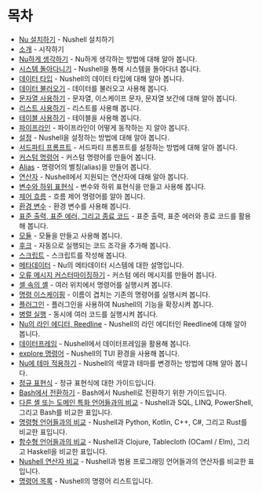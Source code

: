 # 목차

- [Nu 설치하기](installation.md) - Nushell 설치하기
- [소개](README.md) - 시작하기
- [Nu하게 생각하기](thinking_in_nu.md) - Nu하게 생각하는 방법에 대해 알아 봅니다.
- [시스템 돌아다니기](moving_around.md) - Nushell을 통해 시스템을 돌아다녀 봅니다.
- [데이터 타입](types_of_data.md) - Nushell의 데이터 타입에 대해 알아 봅니다.
- [데이터 불러오기](loading_data.md) - 데이터를 불러오고 사용해 봅니다.
- [문자열 사용하기](working_with_strings.md) - 문자열, 이스케이프 문자, 문자열 보간에 대해 알아 봅니다.
- [리스트 사용하기](working_with_lists.md) - 리스트를 사용해 봅니다.
- [테이블 사용하기](working_with_tables.md) - 테이블을 사용해 봅니다.
- [파이프라인](pipeline.md) - 파이프라인이 어떻게 동작하는 지 알아 봅니다.
- [설정](configuration.md) - Nushell을 설정하는 방법에 대해 알아 봅니다.
- [서드파티 프롬프트](3rdpartyprompts.md) - 서드파티 프롬프트를 설정하는 방법에 대해 알아 봅니다.
- [커스텀 명령어](custom_commands.md) - 커스텀 명령어를 만들어 봅니다.
- [Alias](aliases.md) - 명령어의 별칭(alias)을 만들어 봅니다.
- [연산자](operators.md) - Nushell에서 지원되는 연산자에 대해 알아 봅니다.
- [변수와 하위 표현식](variables_and_subexpressions.md) - 변수와 하위 표현식을 만들고 사용해 봅니다.
- [제어 흐름](control_flow.md) - 흐름 제어 명령어를 알아 봅니다.
- [환경 변수](environment.md) - 환경 변수를 사용해 봅니다.
- [표준 출력, 표준 에러, 그리고 종료 코드](stdout_stderr_exit_codes.md) - 표준 출력, 표준 에러와 종료 코드를 활용해 봅니다.
- [모듈](modules.md) - 모듈을 만들고 사용해 봅니다.
- [후크](hooks.md) - 자동으로 실행되는 코드 조각을 추가해 봅니다.
- [스크립트](scripts.md) - 스크립트를 작성해 봅니다.
- [메타데이터](metadata.md) - Nu의 메타데이터 시스템에 대한 설명입니다.
- [오류 메시지 커스터마이징하기](creating_errors.md) - 커스텀 에러 메시지를 만들어 봅니다.
- [셸 속의 셸](shells_in_shells.md) - 여러 위치에서 명령어를 실행시켜 봅니다.
- [명령 이스케이핑](escaping.md) - 이름이 겹치는 기존의 명령어를 실행시켜 봅니다.
- [플러그인](plugins.md) - 플러그인을 사용하여 Nushell의 기능을 확장시켜 봅니다.
- [병렬 실행](parallelism.md) - 동시에 여러 코드를 실행시켜 봅니다.
- [Nu의 라인 에디터, Reedline](line_editor.md) - Nushell의 라인 에디터인 Reedline에 대해 알아 봅니다.
- [데이터프레임](dataframes.md) - Nushell에서 데이터프레임을 활용해 봅니다.
- [explore 명령어](explore.md) - Nushell의 TUI 환경을 사용해 봅니다.
- [Nu에 테마 적용하기](coloring_and_theming.md) - Nushell의 색깔과 테마를 변경하는 방법에 대해 알아 봅니다.
- [정규 표현식](regular_expressions.md) - 정규 표현식에 대한 가이드입니다.
- [Bash에서 전환하기](coming_from_bash.md) - Bash에서 Nushell로 전환하기 위한 가이드입니다.
- [다른 셸 또는 도메인 특화 언어들과의 비교](nushell_map.md) - Nushell과 SQL, LINQ, PowerShell, 그리고 Bash를 비교한 표입니다.
- [명령형 언어들과의 비교](nushell_map_imperative.md) - Nushell과 Python, Kotlin, C++, C#, 그리고 Rust를 비교한 표입니다.
- [함수형 언어들과의 비교](nushell_map_functional.md) - Nushell과 Clojure, Tablecloth (OCaml / Elm), 그리고 Haskell을 비교한 표입니다.
- [Nushell 연산자 비교](nushell_operator_map.md) - Nushell과 범용 프로그래밍 언어들과의 연산자를 비교한 표입니다.
- [명령어 목록](/commands/) - Nushell의 명령어 리스트입니다.

